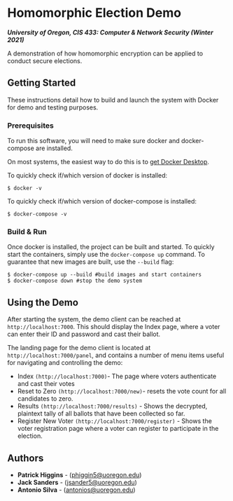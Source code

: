 # Homomorphic Election Demo
___University of Oregon, CIS 433: Computer & Network Security (Winter 2021)___

A demonstration of how homomorphic encryption can be applied to conduct secure elections.

## Getting Started
These instructions detail how to build and launch the system with Docker for demo and testing purposes.

### Prerequisites
To run this software, you will need to make sure docker and docker-compose are installed.

On most systems, the easiest way to do this is to [get Docker Desktop](https://docs.docker.com/get-docker/).

To quickly check if/which version of docker is installed:
```
$ docker -v
```

To quickly check if/which version of docker-compose is installed:
```
$ docker-compose -v
```

### Build & Run
Once docker is installed, the project can be built and started. To quickly start the containers, simply use the `docker-compose up` command. To guarantee that new images are built, use the `--build` flag:

```
$ docker-compose up --build #build images and start containers
$ docker-compose down #stop the demo system
```

## Using the Demo
After starting the system, the demo client can be reached at `http://localhost:7000`. This should display the Index page, where a voter can enter their ID and password and cast their ballot.

The landing page for the demo client is located at `http://localhost:7000/panel`, and contains a number of menu items useful for navigating and controlling the demo:
- Index `(http://localhost:7000)`- The page where voters authenticate and cast their votes
- Reset to Zero `(http://localhost:7000/new)`- resets the vote count for all candidates to zero.
- Results `(http://localhost:7000/results)` - Shows the decrypted, plaintext tally of all ballots that have been collected so far.
- Register New Voter `(http://localhost:7000/register)` - Shows the voter registration page where a voter can register to participate in the election.

## Authors
* **Patrick Higgins** -  ([phiggin5@uoregon.edu](phiggin5@uoregon.edu))
* **Jack Sanders** -  ([jsander5@uoregon.edu](jsander5@uoregon.edu))
* **Antonio Silva** -  ([antonios@uoregon.edu](antonios@uoregon.edu))
